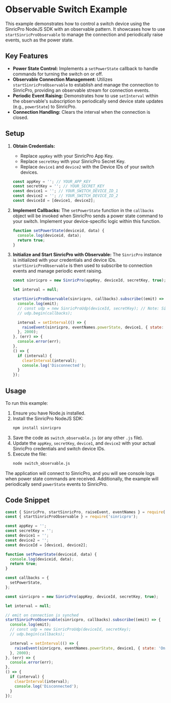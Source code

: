 # Observable Switch Example

This example demonstrates how to control a switch device using the SinricPro NodeJS SDK with an observable pattern. It showcases how to use `startSinricProObservable` to manage the connection and periodically raise events, such as the power state.

## Key Features

-   **Power State Control:** Implements a `setPowerState` callback to handle commands for turning the switch on or off.
-   **Observable Connection Management:** Utilizes `startSinricProObservable` to establish and manage the connection to SinricPro, providing an observable stream for connection events.
-   **Periodic Event Raising:** Demonstrates how to use `setInterval` within the observable's subscription to periodically send device state updates (e.g., `powerState`) to SinricPro.
-   **Connection Handling:** Clears the interval when the connection is closed.

## Setup

1.  **Obtain Credentials:**
    *   Replace `appKey` with your SinricPro App Key.
    *   Replace `secretKey` with your SinricPro Secret Key.
    *   Replace `device1` and `device2` with the Device IDs of your switch devices.

    ```javascript
    const appKey = ''; // YOUR_APP_KEY
    const secretKey = ''; // YOUR_SECRET_KEY
    const device1 = ''; // YOUR_SWITCH_DEVICE_ID_1
    const device2 = ''; // YOUR_SWITCH_DEVICE_ID_2
    const deviceId = [device1, device2];
    ```

2.  **Implement Callbacks:**
    The `setPowerState` function in the `callbacks` object will be invoked when SinricPro sends a power state command to your switch. Implement your device-specific logic within this function.

    ```javascript
    function setPowerState(deviceid, data) {
      console.log(deviceid, data);
      return true;
    }
    ```

3.  **Initialize and Start SinricPro with Observable:**
    The `SinricPro` instance is initialized with your credentials and device IDs. `startSinricProObservable` is then used to subscribe to connection events and manage periodic event raising.

    ```javascript
    const sinricpro = new SinricPro(appKey, deviceId, secretKey, true);

    let interval = null;

    startSinricProObservable(sinricpro, callbacks).subscribe((emit) => {
      console.log(emit);
      // const udp = new SinricProUdp(deviceId, secretKey); // Note: SinricProUdp is not imported in this example
      // udp.begin(callbacks);

      interval = setInterval(() => {
        raiseEvent(sinricpro, eventNames.powerState, device1, { state: 'On' });
      }, 2000);
    }, (err) => {
      console.error(err);
    },
    () => {
      if (interval) {
        clearInterval(interval);
        console.log('Disconnected');
      }
    });
    ```

## Usage

To run this example:

1.  Ensure you have Node.js installed.
2.  Install the SinricPro NodeJS SDK:
    ```bash
    npm install sinricpro
    ```
3.  Save the code as `switch_observable.js` (or any other `.js` file).
4.  Update the `appKey`, `secretKey`, `device1`, and `device2` with your actual SinricPro credentials and switch device IDs.
5.  Execute the file:
    ```bash
    node switch_observable.js
    ```

The application will connect to SinricPro, and you will see console logs when power state commands are received. Additionally, the example will periodically send `powerState` events to SinricPro.

## Code Snippet

```javascript
const { SinricPro, startSinricPro, raiseEvent, eventNames } = require('sinricpro');
const { startSinricProObservable } = require('sinricpro');

const appKey = '';
const secretKey = '';
const device1 = '';
const device2 = '';
const deviceId = [device1, device2];

function setPowerState(deviceid, data) {
  console.log(deviceid, data);
  return true;
}

const callbacks = {
  setPowerState,
};

const sinricpro = new SinricPro(appKey, deviceId, secretKey, true);

let interval = null;

// emit on connection is synched
startSinricProObservable(sinricpro, callbacks).subscribe((emit) => {
  console.log(emit);
  // const udp = new SinricProUdp(deviceId, secretKey);
  // udp.begin(callbacks);

  interval = setInterval(() => {
    raiseEvent(sinricpro, eventNames.powerState, device1, { state: 'On' });
  }, 2000);
}, (err) => {
  console.error(err);
},
() => {
  if (interval) {
    clearInterval(interval);
    console.log('Disconnected');
  }
});
```
